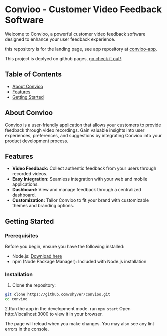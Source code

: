 # Convioo - Customer Video Feedback Software

Welcome to Convioo, a powerful customer video feedback software designed to enhance your user feedback experience.

this repository is for the landing page, see app repository at [convioo-app](https://github.com/shyver/convioo-app).

This project is deplyed on github pages, [go check it out!](https://shyver.github.io/convioo/).

## Table of Contents
- [About Convioo](#about-convioo)
- [Features](#features)
- [Getting Started](#getting-started)

## About Convioo

Convioo is a user-friendly application that allows your customers to provide feedback through video recordings. Gain valuable insights into user experiences, preferences, and suggestions by integrating Convioo into your product development process.

## Features

- **Video Feedback:** Collect authentic feedback from your users through recorded videos.
- **Easy Integration:** Seamless integration with your web and mobile applications.
- **Dashboard:** View and manage feedback through a centralized dashboard.
- **Customization:** Tailor Convioo to fit your brand with customizable themes and branding options.

## Getting Started

### Prerequisites

Before you begin, ensure you have the following installed:

- Node.js: [Download here](https://nodejs.org/)
- npm (Node Package Manager): Included with Node.js installation

### Installation

1. Clone the repository:

```bash
git clone https://github.com/shyver/convioo.git
cd convioo
```
2.Run the app in the development mode.
run `npm start`
Open http://localhost:3000 to view it in your browser.

The page will reload when you make changes.
You may also see any lint errors in the console.
